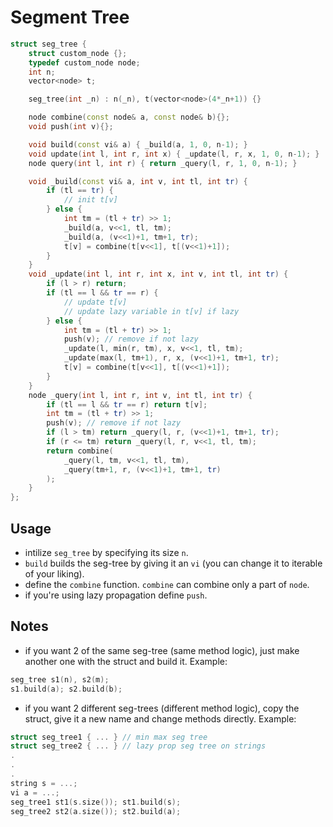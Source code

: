 # Segment Tree

```cpp
struct seg_tree {
    struct custom_node {};
    typedef custom_node node;
    int n;
    vector<node> t;

    seg_tree(int _n) : n(_n), t(vector<node>(4*_n+1)) {}

    node combine(const node& a, const node& b){};
    void push(int v){};

    void build(const vi& a) { _build(a, 1, 0, n-1); }
    void update(int l, int r, int x) { _update(l, r, x, 1, 0, n-1); }
    node query(int l, int r) { return _query(l, r, 1, 0, n-1); }

    void _build(const vi& a, int v, int tl, int tr) {
        if (tl == tr) {
            // init t[v]
        } else {
            int tm = (tl + tr) >> 1;
            _build(a, v<<1, tl, tm);
            _build(a, (v<<1)+1, tm+1, tr);
            t[v] = combine(t[v<<1], t[(v<<1)+1]);
        }
    }
    void _update(int l, int r, int x, int v, int tl, int tr) {
        if (l > r) return;
        if (tl == l && tr == r) {
            // update t[v]
            // update lazy variable in t[v] if lazy
        } else {
            int tm = (tl + tr) >> 1;
            push(v); // remove if not lazy
            _update(l, min(r, tm), x, v<<1, tl, tm);
            _update(max(l, tm+1), r, x, (v<<1)+1, tm+1, tr);
            t[v] = combine(t[v<<1], t[(v<<1)+1]);
        }
    }
    node _query(int l, int r, int v, int tl, int tr) {
        if (tl == l && tr == r) return t[v];
        int tm = (tl + tr) >> 1;
        push(v); // remove if not lazy
        if (l > tm) return _query(l, r, (v<<1)+1, tm+1, tr);
        if (r <= tm) return _query(l, r, v<<1, tl, tm);
        return combine(
            _query(l, tm, v<<1, tl, tm),
            _query(tm+1, r, (v<<1)+1, tm+1, tr)
        );
    }
};
```

## Usage

- intilize `seg_tree` by specifying its size `n`.
- `build` builds the seg-tree by giving it an `vi` (you can change it to iterable of your liking).
- define the `combine` function. `combine` can combine only a part of `node`.
- if you're using lazy propagation define `push`.

## Notes

- if you want 2 of the same seg-tree (same method logic), just make another one with the struct and build it. Example:

```cpp
seg_tree s1(n), s2(m);
s1.build(a); s2.build(b);
```

- if you want 2 different seg-trees (different method logic), copy the struct, give it a new name and change methods directly. Example:

```cpp
struct seg_tree1 { ... } // min max seg tree
struct seg_tree2 { ... } // lazy prop seg tree on strings
.
.
.
string s = ...;
vi a = ...;
seg_tree1 st1(s.size()); st1.build(s);
seg_tree2 st2(a.size()); st2.build(a);
```
